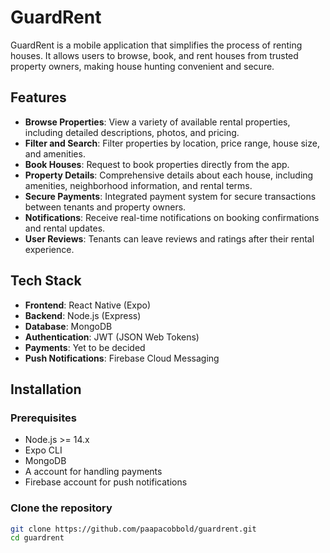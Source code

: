 # GuardRent

GuardRent is a mobile application that simplifies the process of renting houses. It allows users to browse, book, and rent houses from trusted property owners, making house hunting convenient and secure.

## Features

- **Browse Properties**: View a variety of available rental properties, including detailed descriptions, photos, and pricing.
- **Filter and Search**: Filter properties by location, price range, house size, and amenities.
- **Book Houses**: Request to book properties directly from the app.
- **Property Details**: Comprehensive details about each house, including amenities, neighborhood information, and rental terms.
- **Secure Payments**: Integrated payment system for secure transactions between tenants and property owners.
- **Notifications**: Receive real-time notifications on booking confirmations and rental updates.
- **User Reviews**: Tenants can leave reviews and ratings after their rental experience.

## Tech Stack

- **Frontend**: React Native (Expo)
- **Backend**: Node.js (Express)
- **Database**: MongoDB
- **Authentication**: JWT (JSON Web Tokens)
- **Payments**: Yet to be decided
- **Push Notifications**: Firebase Cloud Messaging

## Installation

### Prerequisites

- Node.js >= 14.x
- Expo CLI
- MongoDB
- A account for handling payments
- Firebase account for push notifications

### Clone the repository

```bash
git clone https://github.com/paapacobbold/guardrent.git
cd guardrent
